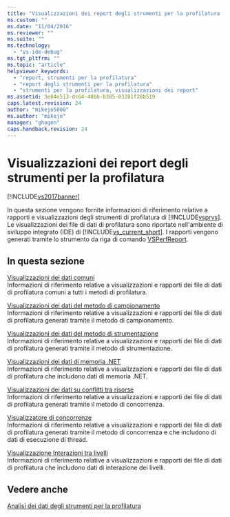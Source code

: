 ```yaml
---
title: "Visualizzazioni dei report degli strumenti per la profilatura | Microsoft Docs"
ms.custom: ""
ms.date: "11/04/2016"
ms.reviewer: ""
ms.suite: ""
ms.technology: 
  - "vs-ide-debug"
ms.tgt_pltfrm: ""
ms.topic: "article"
helpviewer_keywords: 
  - "report, strumenti per la profilatura"
  - "report degli strumenti per la profilatura"
  - "strumenti per la profilatura, visualizzazioni dei report"
ms.assetid: 3e84e513-dc64-40bb-b385-03281f28b519
caps.latest.revision: 24
author: "mikejo5000"
ms.author: "mikejo"
manager: "ghogen"
caps.handback.revision: 24
---
```

# Visualizzazioni dei report degli strumenti per la profilatura
[!INCLUDE[vs2017banner](../code-quality/includes/vs2017banner.md)]

In questa sezione vengono fornite informazioni di riferimento relative a rapporti e visualizzazioni degli strumenti di profilatura di [!INCLUDE[vsprvs](../code-quality/includes/vsprvs_md.md)].  Le visualizzazioni dei file di dati di profilatura sono riportate nell'ambiente di sviluppo integrato \(IDE\) di [!INCLUDE[vs_current_short](../code-quality/includes/vs_current_short_md.md)].  I rapporti vengono generati tramite lo strumento da riga di comando [VSPerfReport](../profiling/vsperfreport.md).  
  
## In questa sezione  
 [Visualizzazioni dei dati comuni](../profiling/common-data-views.md)  
 Informazioni di riferimento relative a visualizzazioni e rapporti dei file di dati di profilatura comuni a tutti i metodi di profilatura.  
  
 [Visualizzazioni dei dati del metodo di campionamento](../profiling/profiler-sampling-method-data-views.md)  
 Informazioni di riferimento relative a visualizzazioni e rapporti dei file di dati di profilatura generati tramite il metodo di campionamento.  
  
 [Visualizzazioni dei dati del metodo di strumentazione](../profiling/instrumentation-method-data-views.md)  
 Informazioni di riferimento relative a visualizzazioni e rapporti dei file di dati di profilatura generati tramite il metodo di strumentazione.  
  
 [Visualizzazioni dei dati di memoria .NET](../profiling/dotnet-memory-data-views.md)  
 Informazioni di riferimento relative a visualizzazioni e rapporti dei file di dati di profilatura che includono dati di memoria .NET.  
  
 [Visualizzazioni dei dati su conflitti tra risorse](../profiling/resource-contention-data-views.md)  
 Informazioni di riferimento relative a visualizzazioni e rapporti dei file di dati di profilatura generati tramite il metodo di concorrenza.  
  
 [Visualizzatore di concorrenze](../profiling/concurrency-visualizer.md)  
 Informazioni di riferimento relative a visualizzazioni e rapporti dei file di dati di profilatura generati tramite il metodo di concorrenza e che includono di dati di esecuzione di thread.  
  
 [Visualizzazione Interazioni tra livelli](../profiling/tier-interactions-view.md)  
 Informazioni di riferimento relative a visualizzazioni e rapporti dei file di dati di profilatura che includono dati di interazione dei livelli.  
  
## Vedere anche  
 [Analisi dei dati degli strumenti per la profilatura](../profiling/analyzing-performance-tools-data.md)
